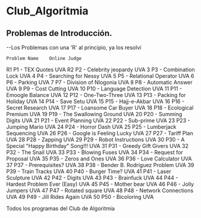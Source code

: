 # Club_Algoritmia
## Problemas de Introducción.
--Los Problemas con una 'R' al principio, ya los resolví

 	Problem Name 	Online Judge
R1 	P1 - TEX Quotes 	UVA
R2 	P2 - Celebrity jeopardy 	UVA
3 	P3 - Combination Lock 	UVA
4 	P4 - Searching for Nessy 	UVA
5 	P5 - Relational Operator 	UVA
6 	P6 - Parking 	UVA
7 	P7 - Division of Nlogonia 	UVA
8 	P8 - Automatic Answer 	UVA
9 	P9 - Cost Cutting 	UVA
10 	P10 - Language Detection 	UVA
11 	P11 - Emoogle Balance 	UVA
12 	P12 - One-Two-Three 	UVA
13 	P13 - Packing for Holiday 	UVA
14 	P14 - Save Setu 	UVA
15 	P15 - Hajj-e-Akbar 	UVA
16 	P16 - Secret Research 	UVA
17 	P17 - Loansome Car Buyer 	UVA
18 	P18 - Ecological Premium 	UVA
19 	P19 - The Swallowing Ground 	UVA
20 	P20 - Summing Digits 	UVA
21 	P21 - Event Planning 	UVA
22 	P22 - Sub-prime 	UVA
23 	P23 - Jumping Mario 	UVA
24 	P24 - Horror Dash 	UVA
25 	P25 - Lumberjack Sequencing 	UVA
26 	P26 - Google is Feeling Lucky 	UVA
27 	P27 - Tariff Plan 	UVA
28 	P28 - Zapping 	UVA
29 	P29 - Robot Instructions 	UVA
30 	P30 - A Special "Happy Birthday" Song!!! 	UVA
31 	P31 - Greedy Gift Givers 	UVA
32 	P32 - The Snail 	UVA
33 	P33 - Blowing Fuses 	UVA
34 	P34 - Request for Proposal 	UVA
35 	P35 - Zeros and Ones 	UVA
36 	P36 - Love Calculator 	UVA
37 	P37 - Prerequisites? 	UVA
38 	P38 - Bender B. Rodríguez Problem 	UVA
39 	P39 - Train Tracks 	UVA
40 	P40 - Burger Time? 	UVA
41 	P41 - Laser Sculpture 	UVA
42 	P42 - Digits 	UVA
43 	P43 - Brainfuck 	UVA
44 	P44 - Hardest Problem Ever (Easy) 	UVA
45 	P45 - Mother bear 	UVA
46 	P46 - Jolly Jumpers 	UVA
47 	P47 - Rotated square 	UVA
48 	P48 - Network Connections 	UVA
49 	P49 - Jill Rides Again 	UVA
50 	P50 - Bicoloring 	UVA

Todos los programas del Club de Algoritmia
